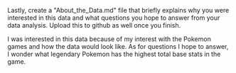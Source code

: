 Lastly, create a "About_the_Data.md" file that briefly explains why you were interested in this data and what questions you hope to answer from your data analysis. Upload this to github as well once you finish.

I was interested in this data because of my interest with the Pokemon games and how the data would look like. As for questions I hope to answer, I wonder what legendary Pokemon has the highest total base stats in the game.